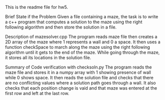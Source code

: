This is the readme file for hw5.

Brief State if the Problem
Given a file containing a maze, the task is to write a c++ program that computes
a solution to the maze using the right following algorithm and then store 
the solution in a file.

Description of mazesolver.cpp
The program reads maze file then creates a 2D array of the maze where 1 represents 
a wall and 0 a space. It then uses a function checkSpace to march along the maze 
using the right following algorithm until it gets to the end of the maze. While 
going through the maze, it stores all its locations in the solution file.

Summary of Code verification with checksoln.py
The program reads the maze file and stores it in a numpy array with 1 showing 
presence of wall while 0 shows space.
It then reads the solution file and checks that there are no conflicting values 
where a solution path goes through a wall. It also checks that each position change 
is vaid and that maze was entered at the first row and left at the last row.
